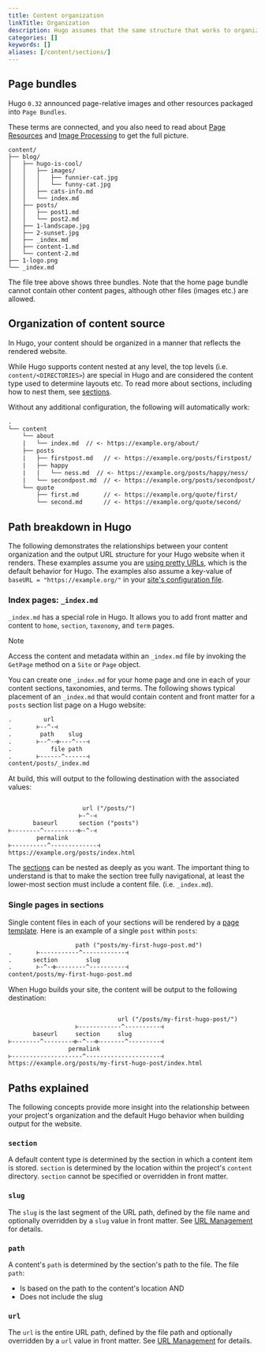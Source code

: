 ```yaml
---
title: Content organization
linkTitle: Organization
description: Hugo assumes that the same structure that works to organize your source content is used to organize the rendered site.
categories: []
keywords: []
aliases: [/content/sections/]
---
```


## Page bundles

Hugo `0.32` announced page-relative images and other resources packaged into `Page Bundles`.

These terms are connected, and you also need to read about [Page Resources](/content-management/page-resources) and [Image Processing](/content-management/image-processing) to get the full picture.

```text
content/
├── blog/
│   ├── hugo-is-cool/
│   │   ├── images/
│   │   │   ├── funnier-cat.jpg
│   │   │   └── funny-cat.jpg
│   │   ├── cats-info.md
│   │   └── index.md
│   ├── posts/
│   │   ├── post1.md
│   │   └── post2.md
│   ├── 1-landscape.jpg
│   ├── 2-sunset.jpg
│   ├── _index.md
│   ├── content-1.md
│   └── content-2.md
├── 1-logo.png
└── _index.md
```

The file tree above shows three bundles. Note that the home page bundle cannot contain other content pages, although other files (images etc.) are allowed.

## Organization of content source

In Hugo, your content should be organized in a manner that reflects the rendered website.

While Hugo supports content nested at any level, the top levels (i.e. `content/<DIRECTORIES>`) are special in Hugo and are considered the content type used to determine layouts etc. To read more about sections, including how to nest them, see [sections].

Without any additional configuration, the following will automatically work:

```txt
.
└── content
    └── about
    |   └── index.md  // <- https://example.org/about/
    ├── posts
    |   ├── firstpost.md   // <- https://example.org/posts/firstpost/
    |   ├── happy
    |   |   └── ness.md  // <- https://example.org/posts/happy/ness/
    |   └── secondpost.md  // <- https://example.org/posts/secondpost/
    └── quote
        ├── first.md       // <- https://example.org/quote/first/
        └── second.md      // <- https://example.org/quote/second/
```

## Path breakdown in Hugo

The following demonstrates the relationships between your content organization and the output URL structure for your Hugo website when it renders. These examples assume you are [using pretty URLs][pretty], which is the default behavior for Hugo. The examples also assume a key-value of `baseURL = "https://example.org/"` in your [site's configuration file][config].

### Index pages: `_index.md`

`_index.md` has a special role in Hugo. It allows you to add front matter and content to `home`, `section`, `taxonomy`, and `term` pages.

> [!note]
> Access the content and metadata within an `_index.md` file by invoking the `GetPage` method on a `Site` or `Page` object.

You can create one `_index.md` for your home page and one in each of your content sections, taxonomies, and terms. The following shows typical placement of an `_index.md` that would contain content and front matter for a `posts` section list page on a Hugo website:

```txt
.         url
.       ⊢--^-⊣
.        path    slug
.       ⊢--^-⊣⊢---^---⊣
.           file path
.       ⊢------^------⊣
content/posts/_index.md
```

At build, this will output to the following destination with the associated values:

```txt

                     url ("/posts/")
                    ⊢-^-⊣
       baseurl      section ("posts")
⊢--------^---------⊣⊢-^-⊣
        permalink
⊢----------^-------------⊣
https://example.org/posts/index.html
```

The [sections] can be nested as deeply as you want. The important thing to understand is that to make the section tree fully navigational, at least the lower-most section must include a content file. (i.e. `_index.md`).

### Single pages in sections

Single content files in each of your sections will be rendered by a [page template]. Here is an example of a single `post` within `posts`:

```txt
                   path ("posts/my-first-hugo-post.md")
.       ⊢-----------^------------⊣
.      section        slug
.       ⊢-^-⊣⊢--------^----------⊣
content/posts/my-first-hugo-post.md
```

When Hugo builds your site, the content will be output to the following destination:

```txt

                               url ("/posts/my-first-hugo-post/")
                   ⊢------------^----------⊣
       baseurl     section     slug
⊢--------^--------⊣⊢-^--⊣⊢-------^---------⊣
                 permalink
⊢--------------------^---------------------⊣
https://example.org/posts/my-first-hugo-post/index.html
```

## Paths explained

The following concepts provide more insight into the relationship between your project's organization and the default Hugo behavior when building output for the website.

### `section`

A default content type is determined by the section in which a content item is stored. `section` is determined by the location within the project's `content` directory. `section` cannot be specified or overridden in front matter.

### `slug`

The `slug` is the last segment of the URL path, defined by the file name and optionally overridden by a `slug` value in front matter. See [URL Management](/content-management/urls/#slug) for details.

### `path`

A content's `path` is determined by the section's path to the file. The file `path`:

- Is based on the path to the content's location AND
- Does not include the slug

### `url`

The `url` is the entire URL path, defined by the file path and optionally overridden by a `url` value in front matter. See [URL Management](/content-management/urls/#slug) for details.

[config]: /configuration/
[pretty]: /content-management/urls/#appearance
[sections]: /content-management/sections/
[page template]: /templates/types/#page
